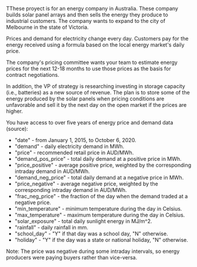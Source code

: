 TThese proyect is for an energy company in Australia. These company builds solar panel arrays and then sells the energy they produce to industrial customers. The company wants to expand to the city of Melbourne in the state of Victoria. 

Prices and demand for electricity change every day. Customers pay for the energy received using a formula based on the local energy market's daily price.

The company's pricing committee wants your team to estimate energy prices for the next 12-18 months to use those prices as the basis for contract negotiations.

In addition, the VP of strategy is researching investing in storage capacity (i.e., batteries) as a new source of revenue. The plan is to store some of the energy produced by the solar panels when pricing conditions are unfavorable and sell it by the next day on the open market if the prices are higher.

You have access to over five years of energy price and demand data (source):

- "date" - from January 1, 2015, to October 6, 2020.
- "demand" - daily electricity demand in MWh.
- "price" - recommended retail price in AUD/MWh.
- "demand_pos_price" - total daily demand at a positive price in MWh.
- "price_positive" - average positive price, weighted by the corresponding intraday demand in AUD/MWh.
- "demand_neg_price" - total daily demand at a negative price in MWh.
- "price_negative" - average negative price, weighted by the corresponding intraday demand in AUD/MWh.
- "frac_neg_price" - the fraction of the day when the demand traded at a negative price.
- "min_temperature" - minimum temperature during the day in Celsius.
- "max_temperature" - maximum temperature during the day in Celsius.
- "solar_exposure" - total daily sunlight energy in MJ/m^2.
- "rainfall" - daily rainfall in mm.
- "school_day" - "Y" if that day was a school day, "N" otherwise.
- "holiday" - "Y" if the day was a state or national holiday, "N" otherwise.

Note: The price was negative during some intraday intervals, so energy producers were paying buyers rather than vice-versa.
